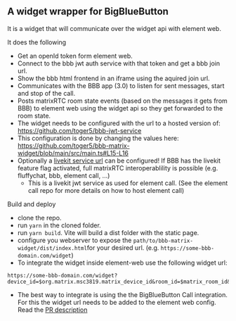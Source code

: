 ## A widget wrapper for BigBlueButton
It is a widget that will communicate over the widget api with element web.

It does the following
 - Get an openId token form element web.
 - Connect to the bbb jwt auth service with that token and get a bbb join url.
 - Show the bbb html frontend in an iframe using the aquired join url.
 - Communicates with the BBB app (3.0) to listen for sent messages, start and stop of the call.
 - Posts matrixRTC room state events (based on the messages it gets from BBB) to element web using the widget api so they get forwarded to the room state.
- The widget needs to be configured with the url to a hosted version of: https://github.com/toger5/bbb-jwt-service
 - This configuration is done by changing the values here: https://github.com/toger5/bbb-matrix-widget/blob/main/src/main.ts#L15-L16
 - Optionally a [livekit service url](https://github.com/toger5/bbb-matrix-widget/blob/main/src/main.ts#L15-L16) can be configured! If BBB has the livekit feature flag activated, full matrixRTC interoperablility is possible (e.g. fluffychat, bbb, element call, ...)
   - This is a livekit jwt service as used for element call. (See the element call repo for more details on how to host element call)


Build and deploy
 - clone the repo.
 - run `yarn` in the cloned folder.
 - run `yarn build`. Vite will build a dist folder with the static page.
 - configure you webserver to expose the `path/to/bbb-matrix-widget/dist/index.html`for your desired url. (e.g. `https://some-bbb-domain.com/widget`)
 - To integrate the widget inside element-web use the following widget url:
```
https://some-bbb-domain.com/widget?device_id=$org.matrix.msc3819.matrix_device_id&room_id=$matrix_room_id&display_name=$matrix_display_name&baseUrl=$org.matrix.msc4039.matrix_base_url&userId=$matrix_user_id
```
 - The best way to integrate is using the the BigBlueButton Call integration. For this the widget url needs to be added to the element web config. Read the [PR description](https://github.com/matrix-org/matrix-react-sdk/pull/12452)
